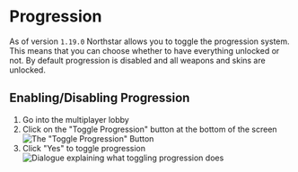 # Progression

As of version `1.19.0` Northstar allows you to toggle the progression system.
This means that you can choose whether to have everything unlocked or not.
By default progression is disabled and all weapons and skins are unlocked.

## Enabling/Disabling Progression

1. Go into the multiplayer lobby
2. Click on the "Toggle Progression" button at the bottom of the screen
![The "Toggle Progression" Button](https://github.com/R2Northstar/NorthstarWiki/assets/66967891/baa5791b-226e-4f97-a3ae-f47f1286f436)
3. Click "Yes" to toggle progression
![Dialogue explaining what toggling progression does](https://github.com/R2Northstar/NorthstarWiki/assets/66967891/b7ac692f-fb74-4772-b2f9-f1c1b22719a8)